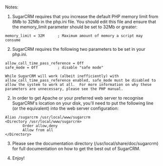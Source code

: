 Notes:

1.  SugarCRM requires that you increase the default PHP memory limit from
    8Mb to 32Mb in the php.ini file.  You should edit this file and ensure
    that the memory_limit parameter should be set to 32Mb or greater:

```
memory_limit = 32M      ; Maximum amount of memory a script may consume
```

2.  SugarCRM requires the following two parameters to be set in your php.ini.

```
allow_call_time_pass_reference = Off
safe_mode = Off         ; disable "safe mode"
```

    While SugarCRM will work (albeit inefficiently) with
    allow_call_time_pass_reference enabled, safe_mode must be disabled to
    allow the system to work at all.  For more information on why these
    parameters are unnecessary, please see the PHP manual.

2.  In order to get Apache or your preferred web server to recognise
    SugarCRM's location on your disk, you'll need to put the following line
    (or the equivalent) into the web server configuration:

```
Alias /sugarcrm /usr/local/www/sugarcrm
<Directory /usr/local/www/sugarcrm>
        Order allow,deny
        Allow from all
</Directory>
```

3.  Please see the documentation directory (/usr/local/share/doc/sugarcrm)
    for full documentation on how to get the best out of SugarCRM.

4.  Enjoy!
